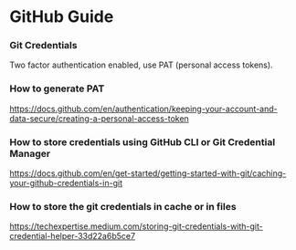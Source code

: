 # GitHub Guide

### Git Credentials

Two factor authentication enabled, use PAT (personal access tokens).
### How to generate PAT
https://docs.github.com/en/authentication/keeping-your-account-and-data-secure/creating-a-personal-access-token

### How to store credentials using GitHub CLI or Git Credential Manager
https://docs.github.com/en/get-started/getting-started-with-git/caching-your-github-credentials-in-git

### How to store the git credentials in cache or in files
https://techexpertise.medium.com/storing-git-credentials-with-git-credential-helper-33d22a6b5ce7
